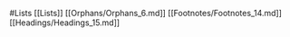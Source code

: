 #Lists 
 [[Lists]]
[[Orphans/Orphans_6.md]]
[[Footnotes/Footnotes_14.md]]
[[Headings/Headings_15.md]]